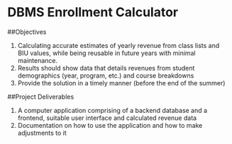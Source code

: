 DBMS Enrollment Calculator
===============
##Objectives

1. Calculating accurate estimates of yearly revenue from class lists and BIU values, while being reusable in future years with minimal maintenance.
2. Results should show data that details revenues from student demographics (year, program, etc.) and course breakdowns 
3. Provide the solution in a timely manner (before the end of the summer)

##Project Deliverables

1. A computer application comprising of a backend database and a frontend, suitable user interface and calculated revenue data
2. Documentation on how to use the application and how to make adjustments to it
